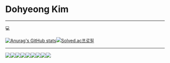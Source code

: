 # Dohyeong Kim
---
:computer:

[![Anurag's GitHub stats](https://github-readme-stats.vercel.app/api?username=2buldupki)](https://github.com/2buldupki/github-readme-stats)[![Solved.ac프로필](http://mazassumnida.wtf/api/v2/generate_badge?boj=hazz)](https://solved.ac/hazz)

---
<img src="https://img.shields.io/badge/C-A8B9CC?style=flat-square&logo=C&logoColor=white"/><img src="https://img.shields.io/badge/C++-00599C?style=flat-square&logo=C%2B%2B&logoColor=white"/><img src="https://img.shields.io/badge/Python-3776AB?style=flat-square&logo=Python&logoColor=white"/><img src="https://img.shields.io/badge/Java-007396?style=flat-square&logo=Java&logoColor=white"/><img src="https://img.shields.io/badge/C Sharp-239120?style=flat-square&logo=C#&logoColor=white"/><img src="https://img.shields.io/badge/HTML5-E34F26?style=flat-square&logo=HTML5&logoColor=white"/><img src="https://img.shields.io/badge/CSS3-1572B6?style=flat-square&logo=CSS3&logoColor=white"/><img src="https://img.shields.io/badge/JavaScript-F7DF1E?style=flat-square&logo=JavaScript&logoColor=white"/><img src="https://img.shields.io/badge/Unity-FFFFFF?style=flat-square&logo=Unity&logoColor=black"/>


